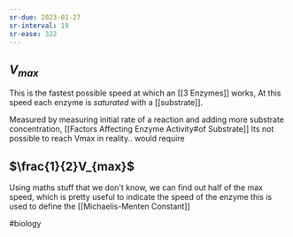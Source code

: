 ```yaml
---
sr-due: 2023-01-27
sr-interval: 19
sr-ease: 322
---
```

## $V_{max}$
This is the fastest possible speed at which an [[3 Enzymes]] works,
At this speed each enzyme is *saturated* with a [[substrate]].

Measured by measuring initial rate of a reaction and adding more substrate concentration, [[Factors Affecting Enzyme Activity#of Substrate]]
Its not possible to reach Vmax in reality.. would require 
## $\frac{1}{2}V_{max}$
Using maths stuff that we don't know, we can find out half of the max speed, which is pretty useful to indicate the speed of the enzyme
this is used to define the [[Michaelis-Menten Constant]]

#biology 